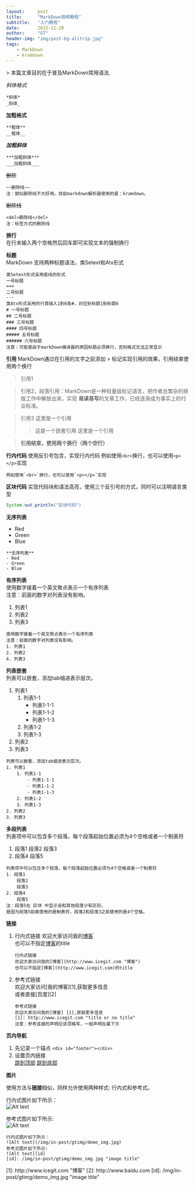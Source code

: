 ```yaml
---
layout:     post
title:      "MarkDown简明教程"
subtitle:   "入门教程"
date:       2015-11-29
author:     "GT"
header-img: "img/post-bg-alitrip.jpg"
tags:
    - MarkDown
    - kramdown
---
```

<div id="top"></div>
> 本篇文章目的在于普及MarkDown常用语法.

*斜体格式*  

```
*斜体*   
_斜体_
```

**加粗格式**

```
**粗体**
__粗体__
```

***加粗斜体***

```
***加粗斜体***
___加粗斜体___
```

~~删除~~

```
~~删除线~~  
注：貌似删除线不大好用。目前markdown解析器使用的是：kramdown。
```

<del>删除线</del>  

```
<del>删除线</del>  
注：标签方式的删除线
```

**换行**  
在行末输入两个空格然后回车即可实现文本的强制换行

**标题**  
MarkDown 支持两种标题语法，类Setext和Atx形式  

```
类Setext形式采用底线的形式
一号标题
===
二号标题
---
类Atx形式采用的行首插入1到6各#，对应到标题1到标题6
# 一号标题
## 二号标题
### 三号标题
#### 四号标题
##### 五号标题
###### 六号标题
注意：可能是由于markDown编译器的原因标题必须换行，否则格式无法正常显示
```
**引用**
MarkDown通过在引用的文字之前添加 > 标记实现引用的效果，引用结束使用两个换行

> 引用1

> 引用2，段落引用：MarkDown是一种轻量级标记语言，把作者总繁杂的排版工作中解放出来，实现 **易读易写**的文章工作，已经逐渐成为事实上的行业标准。

> 引用3
> 这里是一个引用
> > 这是一个嵌套引用
> 这里是一个引用

> **引用结束，使用两个换行（两个空行）**

**行内代码**
使用反引号包含，实现行内代码
例如使用`<br>`换行，也可以使用`<p></p>`实现
```
例如使用`<br>`换行，也可以使用`<p></p>`实现
```

**区块代码**
实现代码块和语法高亮，使用三个反引号的方式，同时可以注明语言类型

```java  
System.out.println("区块代码")
```

**无序列表**

- Red
- Green
- Blue

```
**无序列表**
- Red  
- Green  
- Blue
```

**有序列表**  
使用数字接着一个英文聚点表示一个有序列表  
注意：前面的数字对列表没有影响。

1. 列表1
2. 列表2
4. 列表3

```
使用数字接着一个英文聚点表示一个有序列表
注意：前面的数字对列表没有影响。
1. 列表1
2. 列表2
4. 列表3
```

**列表嵌套**  
列表可以嵌套，添加tab缩进表示层次。

1. 列表1
	1. 列表1-1
		- 列表1-1-1
		- 列表1-1-2
		- 列表1-1-3
	2. 列表1-2
	3. 列表1-3
2. 列表2
3. 列表3

```
列表可以嵌套，添加tab缩进表示层次。
1. 列表1
	1. 列表1-1
		- 列表1-1-1
		- 列表1-1-2
		- 列表1-1-3
	2. 列表1-2
	3. 列表1-3
2. 列表2
3. 列表3
```

**多段列表**  
列表项中可以包含多个段落，每个段落起始位置必须为4个空格或者一个制表符  

1. 段落1
    段落2
    段落3
2. 段落4
	段落5

```
列表项中可以包含多个段落，每个段落起始位置必须为4个空格或者一个制表符  
1. 段落1
    段落2
    段落3
2. 段落4
	段落5  
注：段落5在 区块 中显示会和其他段落少有区别，  
是因为段落5前面使用的是制表符，段落2和段落3之前使用的是4个空格。
```

 **链接**  
 
1. 行内式链接
    欢迎大家访问我的[博客](http://www.icegit.com "博客")  
    也可以不指定[博客](http://www.icegit.com)的title  
    
    ```
    行内式链接  
    欢迎大家访问我的[博客](http://www.icegit.com "博客")  
    也可以不指定[博客](http://www.icegit.com)的title
    ``` 
    
2. 参考式链接   
    欢迎大家访问[我的博客][1],获取更多信息  
    或者直接[百度][2]
    
    ```
    参考式链接  
    欢迎大家访问我的[博客] [1],获取更多信息  
    [1]: http://www.icegit.com "title or no title"  
    注意：参考连接的声明应该顶格写，一般声明在最下方  
    ```
	
 


**页内导航**  

1. 先记录一个锚点
    `<div id="footer"></div>`  
2. 设置页内链接  
    [跳到顶部](#top)
    [跳到底部](#footer)

**图片**  

使用方法与**链接**相似，同样允许使用两种样式:	行内式和参考式。

行内式图片如下所示：  
![Alt text](/img/in-post/gtimg/demo_img.jpg)

参考式图片如下所示:  
![Alt text][id]

[id]: /img/in-post/gtimg/demo_img.jpg "image title"

```
行内式图片如下所示：  
![Alt text](/img/in-post/gtimg/demo_img.jpg)  
参考式图片如下所示:  
![Alt text][id]
[id]: /img/in-post/gtimg/demo_img.jpg "image title"
```

<div id="footer"></div>
[1]: http://www.icegit.com "博客"  
[2]: http://www.baidu.com 
[id]: /img/in-post/gtimg/demo_img.jpg "image title"